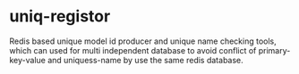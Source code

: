 uniq-registor
=============

  Redis based unique model id producer and unique name checking tools,     which can used for multi independent database to avoid conflict of primary-key-value and uniquess-name by use the same redis database. 